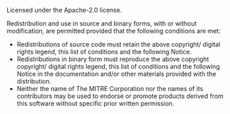 Licensed under the Apache-2.0 license.

Redistribution and use in source and binary forms, with or without modification, are permitted provided that the following conditions are met:
* Redistributions of source code must retain the above copyright/ digital rights legend, this list of conditions and the following Notice.
* Redistributions in binary form must reproduce the above copyright copyright/ digital rights legend, this list of conditions and the following Notice in the documentation and/or other materials provided with the distribution.
* Neither the name of The MITRE Corporation nor the names of its contributors may be used to endorse or promote products derived from this software without specific prior written permission.
